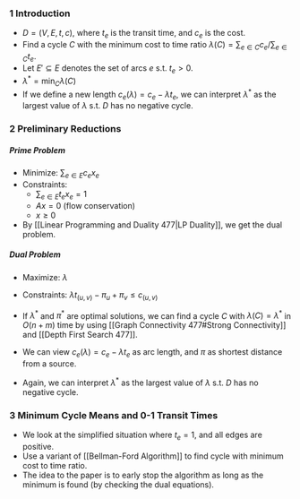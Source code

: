 ### 1 Introduction

* $D = (V,E,t,c)$, where $t_e$ is the transit time, and $c_e$ is the cost.
* Find a cycle $C$ with the minimum cost to time ratio $\lambda(C) = \sum_{e \in C} c_e / \sum_{e \in C} t_e$.
* Let $E' \subseteq E$ denotes the set of arcs $e$ s.t. $t_e >0$.
* $\lambda^* = \min_C \lambda(C)$
* If we define a new length $c_e(\lambda) = c_e - \lambda t_e$, we can interpret $\lambda^*$ as the largest value of $\lambda$ s.t. $D$ has no negative cycle.

### 2 Preliminary Reductions

##### Prime Problem

* Minimize: $\sum_{e \in E} c_e x_e$
* Constraints:
	* $\sum_{e\in E} t_e x_e = 1$
	* $Ax=0$ (flow conservation)
	* $x \geq 0$
* By [[Linear Programming and Duality 477|LP Duality]], we get the dual problem.

##### Dual Problem

* Maximize: $\lambda$
* Constraints: $\lambda t_{(u,v)} - \pi_u + \pi_v \leq c_{(u,v)}$

* If $\lambda^*$ and $\pi^*$ are optimal solutions, we can find a cycle $C$ with $\lambda(C) = \lambda^*$ in $O(n + m)$ time by using [[Graph Connectivity 477#Strong Connectivity]] and [[Depth First Search 477]].
* We can view $c_e(\lambda) = c_e - \lambda t_e$ as arc length, and $\pi$ as shortest distance from a source. 
* Again, we can interpret $\lambda^*$ as the largest value of $\lambda$ s.t. $D$ has no negative cycle.

### 3 Minimum Cycle Means and 0-1 Transit Times

* We look at the simplified situation where $t_e = 1$, and all edges are positive.
* Use a variant of  [[Bellman-Ford Algorithm]] to find cycle with minimum cost to time ratio.
* The idea to the paper is to early stop the algorithm as long as the minimum is found (by checking the dual equations).
